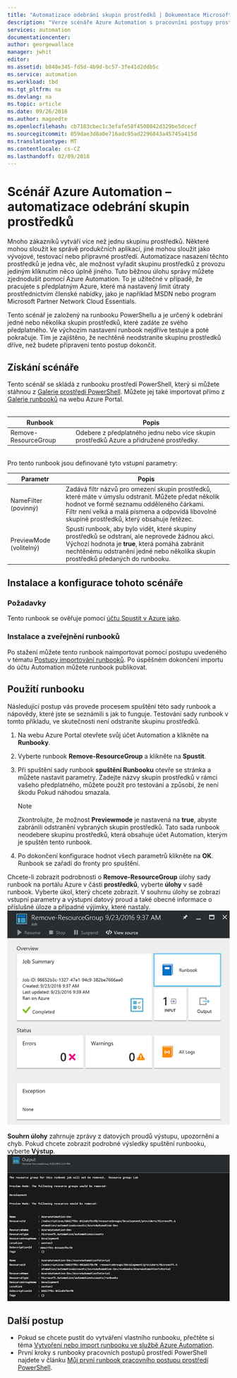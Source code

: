 ```yaml
---
title: "Automatizace odebrání skupin prostředků | Dokumentace Microsoftu"
description: "Verze scénáře Azure Automation s pracovními postupy prostředí PowerShell, včetně runbooků pro odebrání všech skupin prostředků v rámci vašeho předplatného."
services: automation
documentationcenter: 
author: georgewallace
manager: jwhit
editor: 
ms.assetid: b848e345-fd5d-4b9d-bc57-3fe41d2ddb5c
ms.service: automation
ms.workload: tbd
ms.tgt_pltfrm: na
ms.devlang: na
ms.topic: article
ms.date: 09/26/2016
ms.author: magoedte
ms.openlocfilehash: cb7183cbec1c3efafe58f4508042d329be5dcecf
ms.sourcegitcommit: 059dae3d8a0e716adc95ad2296843a45745a415d
ms.translationtype: MT
ms.contentlocale: cs-CZ
ms.lasthandoff: 02/09/2018
---
```

# <a name="azure-automation-scenario---automate-removal-of-resource-groups"></a>Scénář Azure Automation – automatizace odebrání skupin prostředků
Mnoho zákazníků vytváří více než jednu skupinu prostředků. Některé mohou sloužit ke správě produkčních aplikací, jiné mohou sloužit jako vývojové, testovací nebo přípravné prostředí. Automatizace nasazení těchto prostředků je jedna věc, ale možnost vyřadit skupinu prostředků z provozu jediným kliknutím něco úplně jiného. Tuto běžnou úlohu správy můžete zjednodušit pomocí Azure Automation. To je užitečné v případě, že pracujete s předplatným Azure, které má nastavený limit útraty prostřednictvím členské nabídky, jako je například MSDN nebo program Microsoft Partner Network Cloud Essentials.

Tento scénář je založený na runbooku PowerShellu a je určený k odebrání jedné nebo několika skupin prostředků, které zadáte ze svého předplatného. Ve výchozím nastavení runbook nejdříve testuje a poté pokračuje. Tím je zajištěno, že nechtěně neodstraníte skupinu prostředků dříve, než budete připraveni tento postup dokončit.   

## <a name="getting-the-scenario"></a>Získání scénáře
Tento scénář se skládá z runbooku prostředí PowerShell, který si můžete stáhnou z [Galerie prostředí PowerShell](https://www.powershellgallery.com/packages/Remove-ResourceGroup/1.0/DisplayScript). Můžete jej také importovat přímo z [Galerie runbooků](automation-runbook-gallery.md) na webu Azure Portal.<br><br>

| Runbook | Popis |
| --- | --- |
| Remove-ResourceGroup |Odebere z předplatného jednu nebo více skupin prostředků Azure a přidružené prostředky. |

<br>
Pro tento runbook jsou definované tyto vstupní parametry:

| Parametr | Popis |
| --- | --- |
| NameFilter (povinný) |Zadává filtr názvů pro omezení skupin prostředků, které máte v úmyslu odstranit. Můžete předat několik hodnot ve formě seznamu odděleného čárkami.<br>Filtr není velká a malá písmena a odpovídá libovolné skupině prostředků, který obsahuje řetězec. |
| PreviewMode (volitelný) |Spustí runbook, aby bylo vidět, které skupiny prostředků se odstraní, ale neprovede žádnou akci.<br>Výchozí hodnota je **true**, která pomáhá zabránit nechtěnému odstranění jedné nebo několika skupin prostředků předaných do runbooku. |

## <a name="install-and-configure-this-scenario"></a>Instalace a konfigurace tohoto scénáře
### <a name="prerequisites"></a>Požadavky
Tento runbook se ověřuje pomocí [účtu Spustit v Azure jako](automation-sec-configure-azure-runas-account.md).    

### <a name="install-and-publish-the-runbooks"></a>Instalace a zveřejnění runbooků
Po stažení můžete tento runbook naimportovat pomocí postupu uvedeného v tématu [Postupy importování runbooků](automation-creating-importing-runbook.md#importing-a-runbook-from-a-file-into-azure-automation). Po úspěšném dokončení importu do účtu Automation můžete runbook publikovat.

## <a name="using-the-runbook"></a>Použití runbooku
Následující postup vás provede procesem spuštění této sady runbook a nápovědy, které jste se seznámili s jak to funguje. Testování sady runbook v tomto příkladu, ve skutečnosti není odstraníte skupinu prostředků.  

1. Na webu Azure Portal otevřete svůj účet Automation a klikněte na **Runbooky**.
2. Vyberte runbook **Remove-ResourceGroup** a klikněte na **Spustit**.
3. Při spuštění sady runbook **spuštění Runbooku** otevře se stránka a můžete nastavit parametry. Zadejte názvy skupin prostředků v rámci vašeho předplatného, můžete použít pro testování a způsobí, že není škodu Pokud náhodou smazala.

   > [!NOTE]
   > Zkontrolujte, že možnost **Previewmode** je nastavená na **true**, abyste zabránili odstranění vybraných skupin prostředků. Tato sada runbook neodebere skupinu prostředků, která obsahuje účet Automation, kterým je spuštěn tento runbook.  
   >
   >
1. Po dokončení konfigurace hodnot všech parametrů klikněte na **OK**. Runbook se zařadí do fronty pro spuštění.  

Chcete-li zobrazit podrobnosti o **Remove-ResourceGroup** úlohy sady runbook na portálu Azure v části **prostředků**, vyberte **úlohy** v sadě runbook. Vyberte úkol, který chcete zobrazit. V souhrnu úlohy se zobrazí vstupní parametry a výstupní datový proud a také obecné informace o příslušné úloze a případné výjimky, které nastaly.<br> ![Stav úlohy runbooku Remove-ResourceGroup](media/automation-scenario-remove-resourcegroup/remove-resourcegroup-runbook-job-status.png)

**Souhrn úlohy** zahrnuje zprávy z datových proudů výstupu, upozornění a chyb. Pokud chcete zobrazit podrobné výsledky spuštění runbooku, vyberte **Výstup**.<br> ![Výsledky výstupu runbooku Remove-ResourceGroup](media/automation-scenario-remove-resourcegroup/remove-resourcegroup-runbook-job-output.png)

## <a name="next-steps"></a>Další postup
* Pokud se chcete pustit do vytváření vlastního runbooku, přečtěte si téma [Vytvoření nebo import runbooku ve službě Azure Automation](automation-creating-importing-runbook.md).
* První kroky s runbooky pracovních postupů prostředí PowerShell najdete v článku [Můj první runbook pracovního postupu prostředí PowerShell](automation-first-runbook-textual.md).

